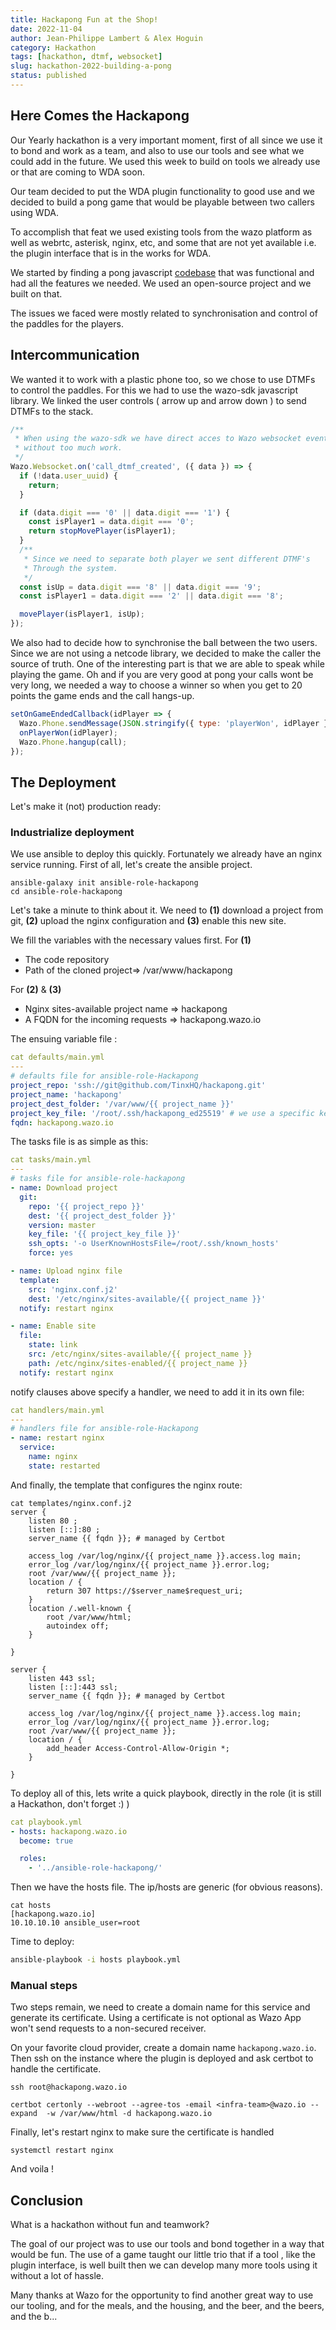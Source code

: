 ```yaml
---
title: Hackapong Fun at the Shop!
date: 2022-11-04
author: Jean-Philippe Lambert & Alex Hoguin
category: Hackathon
tags: [hackathon, dtmf, websocket]
slug: hackathon-2022-building-a-pong
status: published
---
```


## Here Comes the Hackapong

Our Yearly hackathon is a very important moment, first of all since we use it to bond and work as a team, and also to use our tools and see what we could add in the future. We used this week to build on tools we already use or that are coming to WDA soon.

Our team decided to put the WDA plugin functionality to good use and we decided to build a pong game that would be playable between two callers using WDA.

To accomplish that feat we used existing tools from the wazo platform as well as webrtc, asterisk, nginx, etc, and some that are not yet available i.e. the plugin interface that is in the works for WDA.

We started by finding a pong javascript [codebase](https://gist.github.com/straker/81b59eecf70da93af396f963596dfdc5) that was functional and had all the features we needed. We used an open-source project and we built on that.

The issues we faced were mostly related to synchronisation and control of the paddles for the players.

## Intercommunication

We wanted it to work with a plastic phone too, so we chose to use DTMFs to control the paddles.
For this we had to use the wazo-sdk javascript library. We linked the user controls ( arrow up and arrow down ) to send DTMFs to the stack.

```javascript
/**
 * When using the wazo-sdk we have direct acces to Wazo websocket events
 * without too much work.
 */
Wazo.Websocket.on('call_dtmf_created', ({ data }) => {
  if (!data.user_uuid) {
    return;
  }

  if (data.digit === '0' || data.digit === '1') {
    const isPlayer1 = data.digit === '0';
    return stopMovePlayer(isPlayer1);
  }
  /**
   * Since we need to separate both player we sent different DTMF's
   * Through the system.
   */
  const isUp = data.digit === '8' || data.digit === '9';
  const isPlayer1 = data.digit === '2' || data.digit === '8';

  movePlayer(isPlayer1, isUp);
});
```

We also had to decide how to synchronise the ball between the two users. Since we are not using a netcode library, we decided to make the caller the source of truth. One of the interesting part is that we are able to speak while playing the game. Oh and if you are very good at pong your calls wont be very long, we needed a way to choose a winner so when you get to 20 points the game ends and the call hangs-up.

```javascript
setOnGameEndedCallback(idPlayer => {
  Wazo.Phone.sendMessage(JSON.stringify({ type: 'playerWon', idPlayer }), call.sipSession);
  onPlayerWon(idPlayer);
  Wazo.Phone.hangup(call);
});
```

## The Deployment

Let's make it (not) production ready:

### Industrialize deployment

We use ansible to deploy this quickly. Fortunately we already have an nginx service running.
First of all, let's create the ansible project.

```
ansible-galaxy init ansible-role-hackapong
cd ansible-role-hackapong
```

Let's take a minute to think about it.
We need to **(1)** download a project from git, **(2)** upload the nginx configuration and **(3)** enable this new site.

We fill the variables with the necessary values first.
For **(1)**

- The code repository
- Path of the cloned project=> /var/www/hackapong

For **(2)** & **(3)**

- Nginx sites-available project name => hackapong
- A FQDN for the incoming requests => hackapong.wazo.io

The ensuing variable file :

```yaml
cat defaults/main.yml
---
# defaults file for ansible-role-Hackapong
project_repo: 'ssh://git@github.com/TinxHQ/hackapong.git'
project_name: 'hackapong'
project_dest_folder: '/var/www/{{ project_name }}'
project_key_file: '/root/.ssh/hackapong_ed25519' # we use a specific key, to keep silos
fqdn: hackapong.wazo.io
```

The tasks file is as simple as this:

```yaml
cat tasks/main.yml
---
# tasks file for ansible-role-hackapong
- name: Download project
  git:
    repo: '{{ project_repo }}'
    dest: '{{ project_dest_folder }}'
    version: master
    key_file: '{{ project_key_file }}'
    ssh_opts: '-o UserKnownHostsFile=/root/.ssh/known_hosts'
    force: yes

- name: Upload nginx file
  template:
    src: 'nginx.conf.j2'
    dest: '/etc/nginx/sites-available/{{ project_name }}'
  notify: restart nginx

- name: Enable site
  file:
    state: link
    src: /etc/nginx/sites-available/{{ project_name }}
    path: /etc/nginx/sites-enabled/{{ project_name }}
  notify: restart nginx
```

notify clauses above specify a handler, we need to add it in its own file:

```yaml
cat handlers/main.yml
---
# handlers file for ansible-role-Hackapong
- name: restart nginx
  service:
    name: nginx
    state: restarted
```

And finally, the template that configures the nginx route:

```nginx
cat templates/nginx.conf.j2
server {
    listen 80 ;
    listen [::]:80 ;
    server_name {{ fqdn }}; # managed by Certbot

    access_log /var/log/nginx/{{ project_name }}.access.log main;
    error_log /var/log/nginx/{{ project_name }}.error.log;
    root /var/www/{{ project_name }};
    location / {
		return 307 https://$server_name$request_uri;
	}
    location /.well-known {
		root /var/www/html;
		autoindex off;
	}

}

server {
    listen 443 ssl;
    listen [::]:443 ssl;
    server_name {{ fqdn }}; # managed by Certbot

    access_log /var/log/nginx/{{ project_name }}.access.log main;
    error_log /var/log/nginx/{{ project_name }}.error.log;
    root /var/www/{{ project_name }};
    location / {
		add_header Access-Control-Allow-Origin *;
    }

}
```

To deploy all of this, lets write a quick playbook, directly in the role (it is still a Hackathon, don't forget :) )

```yaml
cat playbook.yml
- hosts: hackapong.wazo.io
  become: true

  roles:
    - '../ansible-role-hackapong/'
```

Then we have the hosts file. The ip/hosts are generic (for obvious reasons).

```
cat hosts
[hackapong.wazo.io]
10.10.10.10 ansible_user=root
```

Time to deploy:

```bash
ansible-playbook -i hosts playbook.yml
```

### Manual steps

Two steps remain, we need to create a domain name for this service and generate its certificate. Using a certificate is not optional as Wazo App won't send requests to a non-secured receiver.

On your favorite cloud provider, create a domain name `hackapong.wazo.io`.
Then ssh on the instance where the plugin is deployed and ask certbot to handle the certificate.

```
ssh root@hackapong.wazo.io

certbot certonly --webroot --agree-tos -email <infra-team>@wazo.io --expand  -w /var/www/html -d hackapong.wazo.io
```

Finally, let's restart nginx to make sure the certificate is handled

```
systemctl restart nginx
```

And voila !

## Conclusion

What is a hackathon without fun and teamwork?

The goal of our project was to use our tools and bond together in a way that would be fun. The use of a game taught our little trio that if a tool , like the plugin interface, is well built then we can develop many more tools using it without a lot of hassle.

Many thanks at Wazo for the opportunity to find another great way to use our tooling, and for the meals, and the housing, and the beer, and the beers, and the b...
